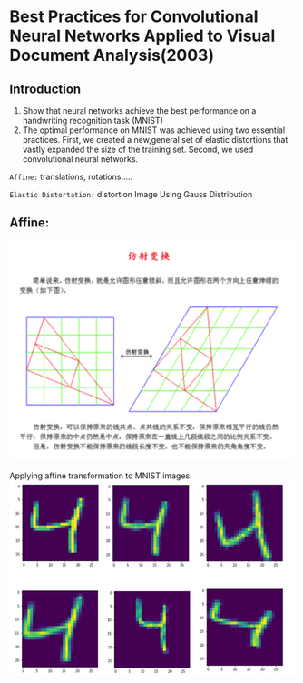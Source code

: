 Best Practices for Convolutional Neural Networks
Applied to Visual Document Analysis(2003)
=======
Introduction
---------
1. Show that neural networks achieve the best performance on a handwriting recognition task (MNIST)
2. The optimal performance on MNIST was achieved using two essential practices. 
First, we created a new,general set of elastic distortions that vastly expanded the size of the training set. 
Second, we used convolutional neural networks.


`Affine:`
translations, rotations.....

`Elastic Distortation:`
distortion Image Using Gauss Distribution


Affine:
----------
![affine method](https://github.com/FrankXu0808/Thesis_Reappearance-BestPracticeOfCNNinMnist/raw/master/images/affine.png)  

Applying affine transformation to MNIST images:
![affine result](https://github.com/FrankXu0808/Thesis_Reappearance-BestPracticeOfCNNinMnist/raw/master/images/affine_exa.png)  

